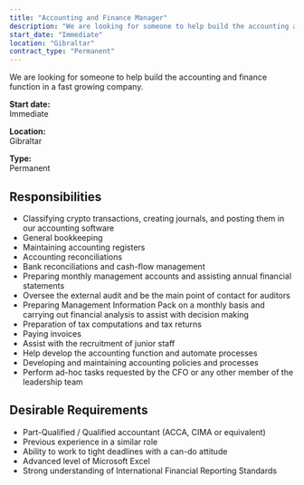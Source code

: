 ```yaml
---
title: "Accounting and Finance Manager"
description: "We are looking for someone to help build the accounting and finance function in a fast growing company."
start_date: "Immediate"
location: "Gibraltar"
contract_type: "Permanent"
---
```


We are looking for someone to help build the accounting and finance function in a fast growing company.

**Start date:**  
Immediate

**Location:**  
Gibraltar

**Type:**  
Permanent


## Responsibilities


- Classifying crypto transactions, creating journals, and posting them in our accounting software
- General bookkeeping
- Maintaining accounting registers
- Accounting reconciliations
- Bank reconciliations and cash-flow management
- Preparing monthly management accounts and assisting annual financial statements
- Oversee the external audit and be the main point of contact for auditors
- Preparing Management Information Pack on a monthly basis and carrying out financial analysis to assist with decision making
- Preparation of tax computations and tax returns
- Paying invoices
- Assist with the recruitment of junior staff
- Help develop the accounting function and automate processes 
- Developing and maintaining accounting policies and processes
- Perform ad-hoc tasks requested by the CFO or any other member of the leadership team


## Desirable Requirements

- Part-Qualified / Qualified accountant (ACCA, CIMA or equivalent)
- Previous experience in a similar role
- Ability to work to tight deadlines with a can-do attitude
- Advanced level of Microsoft Excel
- Strong understanding of International Financial Reporting Standards
